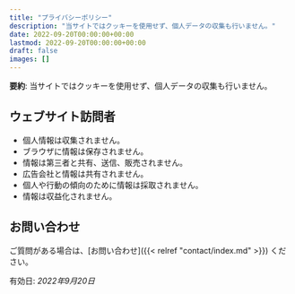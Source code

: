 ```yaml
---
title: "プライバシーポリシー"
description: "当サイトではクッキーを使用せず、個人データの収集も行いません。"
date: 2022-09-20T00:00:00+00:00
lastmod: 2022-09-20T00:00:00+00:00
draft: false
images: []
---
```


__要約__: 当サイトではクッキーを使用せず、個人データの収集も行いません。

## ウェブサイト訪問者

- 個人情報は収集されません。
- ブラウザに情報は保存されません。
- 情報は第三者と共有、送信、販売されません。
- 広告会社と情報は共有されません。
- 個人や行動の傾向のために情報は採取されません。
- 情報は収益化されません。

## お問い合わせ

ご質問がある場合は、[お問い合わせ]({{< relref "contact/index.md" >}}) ください。

有効日: _2022年9月20日_
